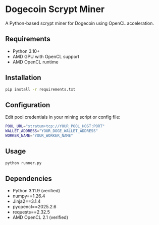 # Dogecoin Scrypt Miner

A Python-based scrypt miner for Dogecoin using OpenCL acceleration.

## Requirements

- Python 3.10+
- AMD GPU with OpenCL support
- AMD OpenCL runtime

## Installation

```bash
pip install -r requirements.txt
```

## Configuration

Edit pool credentials in your mining script or config file:

```bash
POOL_URL="stratum+tcp://YOUR_POOL_HOST:PORT"
WALLET_ADDRESS="YOUR_DOGE_WALLET_ADDRESS"
WORKER_NAME="YOUR_WORKER_NAME"
```

## Usage

```bash
python runner.py
```

## Dependencies

- Python 3.11.9 (verified)
- numpy==1.26.4
- Jinja2==3.1.4
- pyopencl==2025.2.6
- requests==2.32.5
- AMD OpenCL 2.1 (verified)
